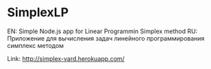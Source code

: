 # SimplexLP
EN: Simple Node.js app for Linear Programmin Simplex method
RU: Приложение для вычисления задач линейного программирования симплекс методом

Link: http://simplex-vard.herokuapp.com/
